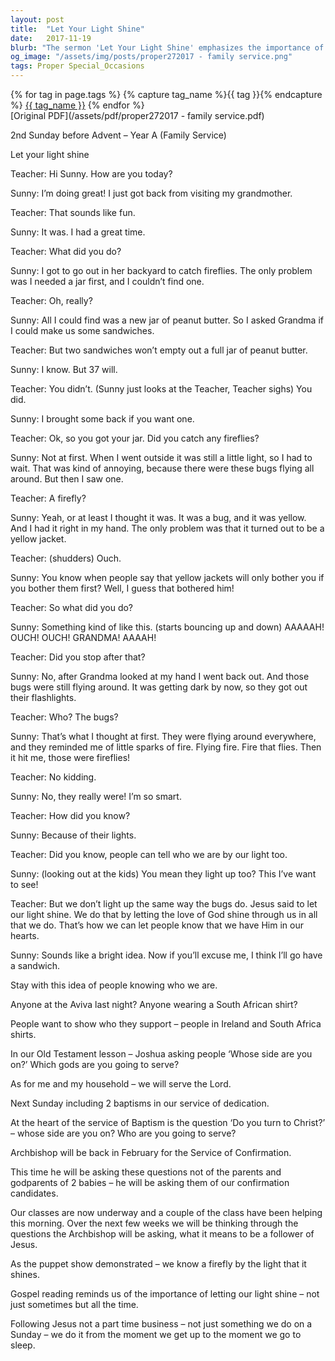 ```yaml
---
layout: post
title:  "Let Your Light Shine"
date:   2017-11-19
blurb: "The sermon 'Let Your Light Shine' emphasizes the importance of letting the love of God shine through us in all that we do. It draws a parallel between fireflies being recognized by their light and how people can recognize us by the light of God within us. The message encourages us to be consistent in our faith, not just on Sundays but every day, and to show which side we are on by our actions and dedication."
og_image: "/assets/img/posts/proper272017 - family service.png"
tags: Proper Special_Occasions
---    
```

<div class="tag-pills">
  {% for tag in page.tags %}
    {% capture tag_name %}{{ tag }}{% endcapture %}
    <a href="{{ site.baseurl }}/tag/{{ tag_name | slugify }}" class="tag-pill">{{ tag_name }}</a>
  {% endfor %}
</div>
[Original PDF](/assets/pdf/proper272017 - family service.pdf)

2nd Sunday before Advent – Year A (Family Service)

Let your light shine

Teacher:
Hi Sunny. How are you today?

Sunny:
I’m doing great! I just got back from visiting my grandmother.

Teacher:
That sounds like fun.

Sunny:
It was. I had a great time.

Teacher:
What did you do?

Sunny:
I got to go out in her backyard to catch fireflies. The only problem was I needed a jar first, and I couldn’t find one.

Teacher:
Oh, really?

Sunny:
All I could find was a new jar of peanut butter. So I asked Grandma if I could make us some sandwiches.

Teacher:
But two sandwiches won’t empty out a full jar of peanut butter.

Sunny:
I know. But 37 will.

Teacher:
You didn’t. (Sunny just looks at the Teacher, Teacher sighs) You did.

Sunny:
I brought some back if you want one.

Teacher:
Ok, so you got your jar. Did you catch any fireflies?

Sunny:
Not at first. When I went outside it was still a little light, so I had to wait. That was kind of annoying, because there were these bugs flying all around. But then I saw one.

Teacher:
A firefly?

Sunny:
Yeah, or at least I thought it was. It was a bug, and it was yellow. And I had it right in my hand. The only problem was that it turned out to be a yellow jacket.

Teacher:
(shudders) Ouch.

Sunny:
You know when people say that yellow jackets will only bother you if you bother them first? Well, I guess that bothered him!

Teacher:
So what did you do?

Sunny:
Something kind of like this. (starts bouncing up and down) AAAAAH! OUCH! OUCH! GRANDMA! AAAAH!

Teacher:
Did you stop after that?

Sunny:
No, after Grandma looked at my hand I went back out. And those bugs were still flying around. It was getting dark by now, so they got out their flashlights.

Teacher:
Who? The bugs?

Sunny:
That’s what I thought at first. They were flying around everywhere, and they reminded me of little sparks of fire. Flying fire. Fire that flies. Then it hit me, those were fireflies!

Teacher:
No kidding.

Sunny:
No, they really were! I’m so smart.

Teacher:
How did you know?

Sunny:
Because of their lights.

Teacher:
Did you know, people can tell who we are by our light too.

Sunny:
(looking out at the kids) You mean they light up too? This I’ve want to see!

Teacher:
But we don’t light up the same way the bugs do. Jesus said to let our light shine. We do that by letting the love of God shine through us in all that we do. That’s how we can let people know that we have Him in our hearts.

Sunny:
Sounds like a bright idea. Now if you’ll excuse me, I think I’ll go have a sandwich.

Stay with this idea of people knowing who we are.

Anyone at the Aviva last night? Anyone wearing a South African shirt?

People want to show who they support – people in Ireland and South Africa shirts.

In our Old Testament lesson – Joshua asking people ‘Whose side are you on?’ Which gods are you going to serve?

As for me and my household – we will serve the Lord.

Next Sunday including 2 baptisms in our service of dedication.

At the heart of the service of Baptism is the question ‘Do you turn to Christ?’ – whose side are you on? Who are you going to serve?

Archbishop will be back in February for the Service of Confirmation.

This time he will be asking these questions not of the parents and godparents of 2 babies – he will be asking them of our confirmation candidates.

Our classes are now underway and a couple of the class have been helping this morning. Over the next few weeks we will be thinking through the questions the Archbishop will be asking, what it means to be a follower of Jesus.

As the puppet show demonstrated – we know a firefly by the light that it shines.

Gospel reading reminds us of the importance of letting our light shine – not just sometimes but all the time.

Following Jesus not a part time business – not just something we do on a Sunday – we do it from the moment we get up to the moment we go to sleep.
